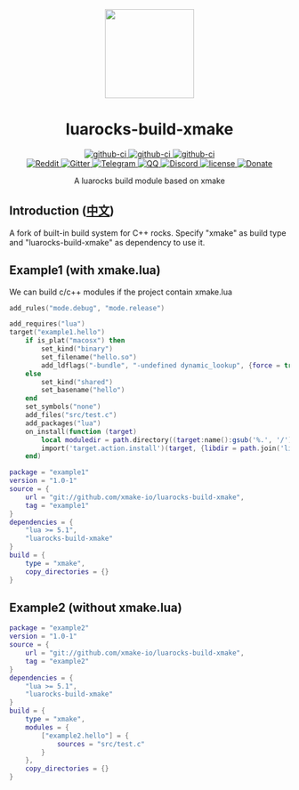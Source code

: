 <div align="center">
  <a href="https://xmake.io">
    <img width="160" heigth="160" src="https://tboox.org/static/img/xmake/logo256c.png">
  </a>

  <h1>luarocks-build-xmake</h1>

  <div>
    <a href="https://github.com/xmake-io/luarocks-build-xmake/actions?query=workflow%3AWindows">
      <img src="https://img.shields.io/github/workflow/status/xmake-io/luarocks-build-xmake/Windows/dev.svg?style=flat-square&logo=windows" alt="github-ci" />
    </a>
    <a href="https://github.com/xmake-io/luarocks-build-xmake/actions?query=workflow%3ALinux">
      <img src="https://img.shields.io/github/workflow/status/xmake-io/luarocks-build-xmake/Linux/dev.svg?style=flat-square&logo=linux" alt="github-ci" />
    </a>
    <a href="https://github.com/xmake-io/luarocks-build-xmake/actions?query=workflow%3AmacOS">
      <img src="https://img.shields.io/github/workflow/status/xmake-io/luarocks-build-xmake/macOS/dev.svg?style=flat-square&logo=apple" alt="github-ci" />
    </a>
  </div>
  <div>
    <a href="https://www.reddit.com/r/xmake-io/">
      <img src="https://img.shields.io/badge/chat-on%20reddit-ff3f34.svg?style=flat-square" alt="Reddit" />
    </a>
    <a href="https://gitter.im/tboox/tboox?utm_source=badge&utm_medium=badge&utm_campaign=pr-badge&utm_content=badge">
      <img src="https://img.shields.io/gitter/room/tboox/tboox.svg?style=flat-square&colorB=96c312" alt="Gitter" />
    </a>
    <a href="https://t.me/tbooxorg">
      <img src="https://img.shields.io/badge/chat-on%20telegram-blue.svg?style=flat-square" alt="Telegram" />
    </a>
    <a href="https://jq.qq.com/?_wv=1027&k=5hpwWFv">
      <img src="https://img.shields.io/badge/chat-on%20QQ-ff69b4.svg?style=flat-square" alt="QQ" />
    </a>
    <a href="https://discord.gg/XXRp26A4Gr">
      <img src="https://img.shields.io/badge/chat-on%20discord-7289da.svg?style=flat-square" alt="Discord" />
    </a>
    <a href="https://github.com/xmake-io/luarocks-build-xmake/blob/master/LICENSE.md">
      <img src="https://img.shields.io/github/license/xmake-io/luarocks-build-xmake.svg?colorB=f48041&style=flat-square" alt="license" />
    </a>
    <a href="http://xmake.io/pages/donation.html#donate">
      <img src="https://img.shields.io/badge/donate-us-orange.svg?style=flat-square" alt="Donate" />
    </a>
  </div>

  <p>A luarocks build module based on xmake</p>
</div>

## Introduction ([中文](/README_zh.md))

A fork of built-in build system for C++ rocks. Specify "xmake" as build type and "luarocks-build-xmake" as dependency to use it.

## Example1 (with xmake.lua)

We can build c/c++ modules if the project contain xmake.lua

```lua
add_rules("mode.debug", "mode.release")

add_requires("lua")
target("example1.hello")
    if is_plat("macosx") then
        set_kind("binary")
        set_filename("hello.so")
        add_ldflags("-bundle", "-undefined dynamic_lookup", {force = true})
    else
        set_kind("shared")
        set_basename("hello")
    end
    set_symbols("none")
    add_files("src/test.c")
    add_packages("lua")
    on_install(function (target)
        local moduledir = path.directory((target:name():gsub('%.', '/')))
        import('target.action.install')(target, {libdir = path.join('lib', moduledir), bindir = path.join('lib', moduledir)})
    end)
```

```lua
package = "example1"
version = "1.0-1"
source = {
    url = "git://github.com/xmake-io/luarocks-build-xmake",
    tag = "example1"
}
dependencies = {
    "lua >= 5.1",
    "luarocks-build-xmake"
}
build = {
    type = "xmake",
    copy_directories = {}
}
```

## Example2 (without xmake.lua)

```lua
package = "example2"
version = "1.0-1"
source = {
    url = "git://github.com/xmake-io/luarocks-build-xmake",
    tag = "example2"
}
dependencies = {
    "lua >= 5.1",
    "luarocks-build-xmake"
}
build = {
    type = "xmake",
    modules = {
        ["example2.hello"] = {
            sources = "src/test.c"
        }
    },
    copy_directories = {}
}
```
